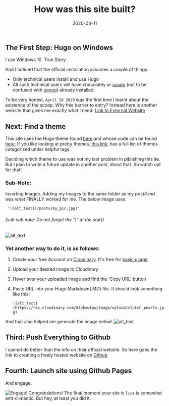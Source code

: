 ﻿---
title: "How was this site built?"
date: 2020-04-11
description: "You have a to-do list that scrolls on for days. You are managing multiple projects, getting lots of email and messages on different messaging systems, managing finances and personal health habits and so much more."
tags: [hugo, setup, installation]
---


## The First Step: Hugo on Windows
I use Windows 10. True Story.

And I noticed that the official installation assumes a couple of things.

* Only technical users install and use Hugo
* All such technical users will have chocolatey or [scoop](https://scoop.sh/) (not to be confused with [sqoop](https://sqoop.apache.org/))
already installed.

To be very honest, `April 10 2020` was the first time I learnt about the existence of the scoop. Why this barrier to entry?
Instead here is another website that gives me exactly what I need: [Link to External Website](https://bwaycer.github.io/hugo_tutorial.hugo/tutorials/installing-on-windows/)


## Next: Find a theme

This site uses the Hugo theme found [here](https://themes.gohugo.io/theme/hugo-ink/) and whose code can be found [here](https://github.com/knadh/hugo-ink). 
If you like looking at pretty themes, [this link](https://themes.gohugo.io/),
has a full list of themes categorized under helpful tags.

Deciding which theme to use was not my last problem in piblishing this ite. 
But I plan to write a future update in another post, about that. So watch out for that!
### Sub-Note: 

Inserting Images. Adding my Images to the same folder as my post#.md was what FINALLY worked for me.
The below image uses:

	 '![alt_text](/posts/my_pic.jpg)'
	
###### (sub sub note: Do not forget the "!" at the start)

![alt_text](/posts/clutch_pearls.jpg)


### Yet another way to do it, is as follows:

1. Create your free Account on [Cloudinary](https://cloudinary.com/). It's free for [basic usage](https://cloudinary.com/pricing).

2. Upload your desired image to Cloudinary

3. Hover over your uploaded image and find the 'Copy URL' button

4. Paste URL into your Hugo Markdown(.MD) file. It should look something like this:


	`![alt_text](https://res.cloudinary.com/dtpkxwtpw/image/upload/clutch_pearls.jpg)`

And that also helped me generate the image below!
![alt_text](https://res.cloudinary.com/dtpkxwtpw/image/upload/v1586643083/clutch_pearls_ff406d.jpg)

## Third: Push Everything to Github 
I cannot do better than the info on their official website. So here goes the link to creating a freely hosted website on
[Github](https://help.github.com/en/github/working-with-github-pages)

## Fourth: Launch site using Github Pages
And engage.

![Engage!](https://res.cloudinary.com/dtpkxwtpw/image/upload/v1586644418/picard_pointing_ltcv5k.jpg)
Congratulations! The final moment your site is `live` is somewhat anti-climactic. But hey, at least you did it.



###### 
